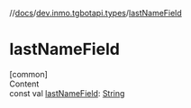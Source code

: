 //[docs](../../index.md)/[dev.inmo.tgbotapi.types](index.md)/[lastNameField](last-name-field.md)



# lastNameField  
[common]  
Content  
const val [lastNameField](last-name-field.md): [String](https://kotlinlang.org/api/latest/jvm/stdlib/kotlin/-string/index.html)  



